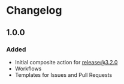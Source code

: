 # Changelog

## 1.0.0

### Added

* Initial composite action for release@3.2.0
* Workflows
* Templates for Issues and Pull Requests
